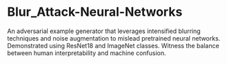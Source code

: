 # Blur_Attack-Neural-Networks
An adversarial example generator that leverages intensified blurring techniques and noise augmentation to mislead pretrained neural networks. Demonstrated using ResNet18 and ImageNet classes. Witness the balance between human interpretability and machine confusion.
